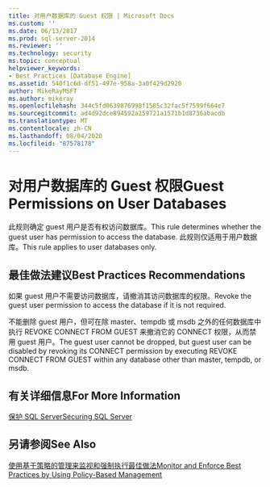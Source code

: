 ```yaml
---
title: 对用户数据库的 Guest 权限 | Microsoft Docs
ms.custom: ''
ms.date: 06/13/2017
ms.prod: sql-server-2014
ms.reviewer: ''
ms.technology: security
ms.topic: conceptual
helpviewer_keywords:
- Best Practices [Database Engine]
ms.assetid: 540f1c6d-df51-497e-958a-3a0f429d2920
author: MikeRayMSFT
ms.author: mikeray
ms.openlocfilehash: 344c5fd0639876998f1585c32fac5f7599f664e7
ms.sourcegitcommit: ad4d92dce894592a259721a1571b1d8736abacdb
ms.translationtype: MT
ms.contentlocale: zh-CN
ms.lasthandoff: 08/04/2020
ms.locfileid: "87578178"
---
```

# <a name="guest-permissions-on-user-databases"></a><span data-ttu-id="3bbdb-102">对用户数据库的 Guest 权限</span><span class="sxs-lookup"><span data-stu-id="3bbdb-102">Guest Permissions on User Databases</span></span>
  <span data-ttu-id="3bbdb-103">此规则确定 guest 用户是否有权访问数据库。</span><span class="sxs-lookup"><span data-stu-id="3bbdb-103">This rule determines whether the guest user has permission to access the database.</span></span> <span data-ttu-id="3bbdb-104">此规则仅适用于用户数据库。</span><span class="sxs-lookup"><span data-stu-id="3bbdb-104">This rule applies to user databases only.</span></span>  
  
## <a name="best-practices-recommendations"></a><span data-ttu-id="3bbdb-105">最佳做法建议</span><span class="sxs-lookup"><span data-stu-id="3bbdb-105">Best Practices Recommendations</span></span>  
 <span data-ttu-id="3bbdb-106">如果 guest 用户不需要访问数据库，请撤消其访问数据库的权限。</span><span class="sxs-lookup"><span data-stu-id="3bbdb-106">Revoke the guest user permission to access the database if it is not required.</span></span>  
  
 <span data-ttu-id="3bbdb-107">不能删除 guest 用户，但可在除 master、tempdb 或 msdb 之外的任何数据库中执行 REVOKE CONNECT FROM GUEST 来撤消它的 CONNECT 权限，从而禁用 guest 用户。</span><span class="sxs-lookup"><span data-stu-id="3bbdb-107">The guest user cannot be dropped, but guest user can be disabled by revoking its CONNECT permission by executing REVOKE CONNECT FROM GUEST within any database other than master, tempdb, or msdb.</span></span>  
  
## <a name="for-more-information"></a><span data-ttu-id="3bbdb-108">有关详细信息</span><span class="sxs-lookup"><span data-stu-id="3bbdb-108">For More Information</span></span>  
 [<span data-ttu-id="3bbdb-109">保护 SQL Server</span><span class="sxs-lookup"><span data-stu-id="3bbdb-109">Securing SQL Server</span></span>](../security/securing-sql-server.md)  
  
## <a name="see-also"></a><span data-ttu-id="3bbdb-110">另请参阅</span><span class="sxs-lookup"><span data-stu-id="3bbdb-110">See Also</span></span>  
 [<span data-ttu-id="3bbdb-111">使用基于策略的管理来监视和强制执行最佳做法</span><span class="sxs-lookup"><span data-stu-id="3bbdb-111">Monitor and Enforce Best Practices by Using Policy-Based Management</span></span>](monitor-and-enforce-best-practices-by-using-policy-based-management.md)  
  
  
